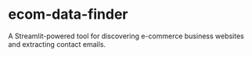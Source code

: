 # ecom-data-finder
A Streamlit-powered tool for discovering e-commerce business websites and extracting contact emails.

